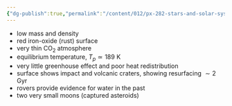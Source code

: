 ```yaml
---
{"dg-publish":true,"permalink":"/content/012/px-282-stars-and-solar-system/term-2-solar-system/j-terrestrial-planets/px-282-j4-mars/","noteIcon":"1","created":"2025-08-27T13:15:22.948+01:00","updated":"2025-01-31T11:07:30.000+00:00"}
---
```


- low mass and density 
- red iron-oxide (rust) surface
- very thin CO$_2$ atmosphere
- equilibrium temperature, $T_{p} \simeq 189$ K
- very little greenhouse effect and poor heat redistribution
- surface shows impact and volcanic craters, showing resurfacing $\sim 2$ Gyr
- rovers provide evidence for water in the past
- two very small moons (captured asteroids)